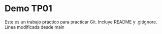 # Demo TP01
Este es un trabajo práctico para practicar Git.
Incluye README y .gitignore.
Línea modificada desde main
